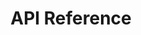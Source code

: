 ---
title: API Reference

language_tabs:
  - shell: cURL
  - python: Python
  - ruby: Ruby
  - javascript: NodeJS
  - csharp: C#
  - java: Java
  - haskell: Haskell
  - lua: Lua

toc_footers:
  - <a href='https://platform.pokitdok.com/signup' target='_blank'>Sign Up for a Free API Key</a>

includes:
  - overview
  - clientlibraries
  - endpoints
  - activities
  - authorizations
  - cashprices
  - claims
  - claimstatus
  - eligibility
  - enrollment
  - files
  - insuranceprices
  - mpc
  - payers
  - plans
  - providers
  - referrals
  - scheduling
  - tradingpartners
  - authentication
  - common
  - apidashboard
  - jsonedisupport


search: true
---